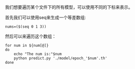 我们想要遍历某个文件下的所有模型，可以使用不同的下标来表示。

首先我们可以使用seq来生成一个等差数组:
```
nums=($(seq 0 1 3))
```

然后可以来遍历这个数组：
```
for num in ${num[@]}
do
    echo "The num is:"$num
    python predict.py './model/epoch_'$num'.th'
done
```